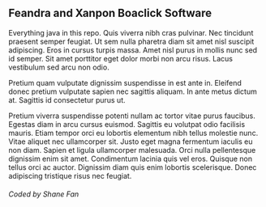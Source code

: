 ## Feandra and Xanpon Boaclick Software
Everything java in this repo. Quis viverra nibh cras pulvinar. Nec tincidunt praesent semper feugiat. Ut sem nulla pharetra diam sit amet nisl suscipit adipiscing. Eros in cursus turpis massa. Amet nisl purus in mollis nunc sed id semper. Sit amet porttitor eget dolor morbi non arcu risus. Lacus vestibulum sed arcu non odio. 

Pretium quam vulputate dignissim suspendisse in est ante in. Eleifend donec pretium vulputate sapien nec sagittis aliquam. In ante metus dictum at. Sagittis id consectetur purus ut.

Pretium viverra suspendisse potenti nullam ac tortor vitae purus faucibus. Egestas diam in arcu cursus euismod. Sagittis eu volutpat odio facilisis mauris. Etiam tempor orci eu lobortis elementum nibh tellus molestie nunc. Vitae aliquet nec ullamcorper sit. Justo eget magna fermentum iaculis eu non diam. Sapien et ligula ullamcorper malesuada. Orci nulla pellentesque dignissim enim sit amet. Condimentum lacinia quis vel eros. Quisque non tellus orci ac auctor. Dignissim diam quis enim lobortis scelerisque. Donec adipiscing tristique risus nec feugiat.

###### Coded by Shane Fan
